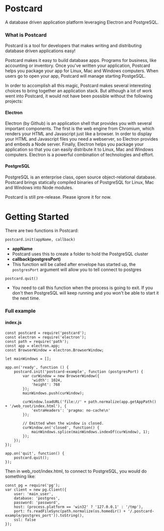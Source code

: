 # Postcard
A database driven application platform leveraging Electron and PostgreSQL.

### What is Postcard
Postcard is a tool for developers that makes writing and distributing database driven applications easy!

Postcard makes it easy to build database apps. Programs for business, like accounting or inventory. Once you've written your application, Postcard helps you package your app for Linux, Mac and Windows computers. When users go to open your app, Postcard will manage starting PostgeSQL.

In order to accomplish all this magic, Postcard makes several interesting choices to bring together an application stack. But although a lot of work went into Postcard, it would not have been possible without the following projects:

#### Electron 
Electron (by Github) is an application shell that provides you with several important components. The first is the web engine from Chromium, which renders your HTML and Javascript just like a browser. In order to display your HTML and Javascript files you need a webserver, so Electron provides and embeds a Node server. Finally, Electron helps you package your application so that you can easily distribute it to Linux, Mac and Windows computers. Electron is a powerful combination of technologies and effort.

#### PostgreSQL
PostgreSQL is an enterprise class, open source object-relational database. Postcard brings statically compiled binaries of PostgreSQL for Linux, Mac and Windows into Node modules.

Postcard is still pre-release. Please ignore it for now.

# Getting Started

There are two functions in Postcard:

`postcard.init(appName, callback)`
- **appName**
 - Postcard uses this to create a folder to hold the PostgreSQL cluster
- **callback(postgresPort)**
 - This function will be called after envelope has started up, the `postgresPort` argument will allow you to tell connect to postgres

`postcard.quit()`
- You need to call this function when the process is going to exit. If you don't then PostgreSQL will keep running and you won't be able to start it the next time.

### Full example

#### index.js

	const postcard = require('postcard');
	const electron = require('electron');
	const path = require('path');
	const app = electron.app;
	const BrowserWindow = electron.BrowserWindow;

	let mainWindows = [];

	app.on('ready', function () {
		postcard.init('postcard-example', function (postgresPort) {
			var curWindow = new BrowserWindow({
				'width': 1024,
				'height': 768
			});
			mainWindows.push(curWindow);

			curWindow.loadURL('file://' + path.normalize(app.getAppPath() + '/web_root/index.html'), {
				'extraHeaders': 'pragma: no-cache\n'
			});

			// Emitted when the window is closed.
			curWindow.on('closed', function() {
				mainWindows.splice(mainWindows.indexOf(curWindow), 1);
			});
		});
	});

	app.on('quit', function() {
		postcard.quit();
	});


Then in web_root/index.html, to connect to PostgreSQL, you would do something like:

	const pg = require('pg');
	var client = new pg.Client({
		user: 'main_user',
		database: 'postgres',
		password: 'password',
		host: (process.platform == 'win32' ? '127.0.0.1' : '/tmp'),
		port: fs.readFileSync(path.normalize(os.homedir() + '/.postcard-example/postgres_port')).toString(),
		ssl: false
	});



